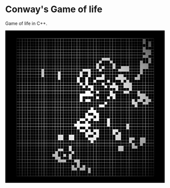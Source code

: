# Conway's Game of life
Game of life in C++.

![Screenshot](https://github.com/CarsonScott/conways-game-of-life/blob/master/game%20of%20life.PNG "Screenshot")
